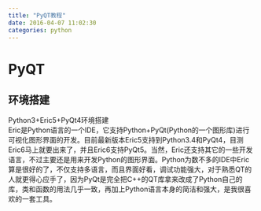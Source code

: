 ```yaml
---
title: "PyQT教程"
date: 2016-04-07 11:02:30
categories: python
---
```

# PyQT

## 环境搭建
Python3+Eric5+PyQt4环境搭建  
Eric是Python语言的一个IDE，它支持Python+PyQt(Python的一个图形库)进行可视化图形界面的开发。目前最新版本Eric5支持到Python3.4和PyQt4，目测Eric6马上就要出来了，并且Eric6支持PyQt5。当然，Eric还支持其它的一些开发语言，不过主要还是用来开发Python的图形界面。Python为数不多的IDE中Eric算是很好的了，不仅支持多语言，而且界面好看，调试功能强大，对于熟悉QT的人就更得心应手了，因为PyQt是完全把C++的QT库拿来改成了Python自己的库，类和函数的用法几乎一致，再加上Python语言本身的简洁和强大，是我很喜欢的一套工具。